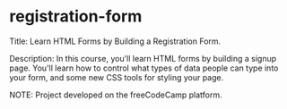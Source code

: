 # registration-form

Title: Learn HTML Forms by Building a Registration Form.

Description: In this course, you'll learn HTML forms by building a signup page. You'll learn how to control what types of data people can type into your form, and some new CSS tools for styling your page.

NOTE: Project developed on the freeCodeCamp platform.

